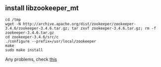 ## install libzookeeper_mt


```
cd /tmp
wget -N http://archive.apache.org/dist/zookeeper/zookeeper-3.4.6/zookeeper-3.4.6.tar.gz; tar zxvf zookeeper-3.4.6.tar.gz; rm -f zookeeper-3.4.6.tar.gz
cd zookeeper-3.4.6/src/c
./configure --prefix=/usr/local/zookeeper
make
sudo make install
```
Any problems, check [this](http://zookeeper.apache.org/doc/r3.1.2/zookeeperProgrammers.html#Installation)